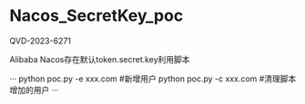 # Nacos_SecretKey_poc

QVD-2023-6271 

Alibaba Nacos存在默认token.secret.key利用脚本

··· 
python poc.py -e xxx.com #新增用户
python poc.py -c xxx.com #清理脚本增加的用户
··· 




